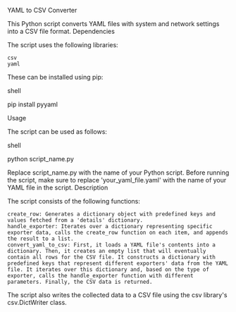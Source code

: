 YAML to CSV Converter

This Python script converts YAML files with system and network settings into a CSV file format.
Dependencies

The script uses the following libraries:

    csv
    yaml

These can be installed using pip:

shell

pip install pyyaml

Usage

The script can be used as follows:

shell

python script_name.py

Replace script_name.py with the name of your Python script. Before running the script, make sure to replace 'your_yaml_file.yaml' with the name of your YAML file in the script.
Description

The script consists of the following functions:

    create_row: Generates a dictionary object with predefined keys and values fetched from a 'details' dictionary.
    handle_exporter: Iterates over a dictionary representing specific exporter data, calls the create_row function on each item, and appends the result to a list.
    convert_yaml_to_csv: First, it loads a YAML file's contents into a dictionary. Then, it creates an empty list that will eventually contain all rows for the CSV file. It constructs a dictionary with predefined keys that represent different exporters' data from the YAML file. It iterates over this dictionary and, based on the type of exporter, calls the handle_exporter function with different parameters. Finally, the CSV data is returned.

The script also writes the collected data to a CSV file using the csv library's csv.DictWriter class.
